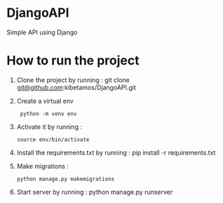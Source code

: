 # DjangoAPI
  Simple API using Django

# How to run the project
1. Clone the project by running :
       git clone git@github.com:kibetamos/DjangoAPI.git
  2. Create a virtual env

          python -m venv env
  3. Activate it by running :
   
         source env/bin/activate
   
5. Install the requirements.txt by running :
       pip install -r requirements.txt

6. Make migrations :

       python manage.py makemigrations
7. Start server by running :
       python manage.py runserver 
